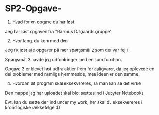 # SP2-Opgave-

1. Hvad for en opgave du har løst

Jeg har løst opgaven fra "Rasmus Dalgaards gruppe" 

2. Hvor langt du kom med den

Jeg fik løst alle opgaver på nær spørgsmål 2 som der var fejl i.

Spørgsmål 3 havde jeg udfordringer med en sum function.

Opgave 3 er blevet løst udfra aktier frem for daligvarer, da jeg oplevede en del problemer med nemligs hjemmeside, men ideen er den samme.

4. Hvordan dit program skal eksekvereres, så man kan se det virke

Den mappe jeg har uploadet skal blot sættes ind i Jupyter Notebooks.

Evt. kan du sætte den ind under my work, her skal du eksekvereres i kronologiske rækkefølge :D
